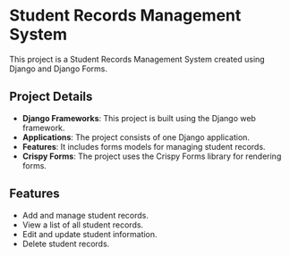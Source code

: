 # Student Records Management System

This project is a Student Records Management System created using Django and Django Forms.

## Project Details

- **Django Frameworks**: This project is built using the Django web framework.
- **Applications**: The project consists of one Django application.
- **Features**: It includes forms models for managing student records.
- **Crispy Forms**: The project uses the Crispy Forms library for rendering forms.

## Features

- Add and manage student records.
- View a list of all student records.
- Edit and update student information.
- Delete student records.

